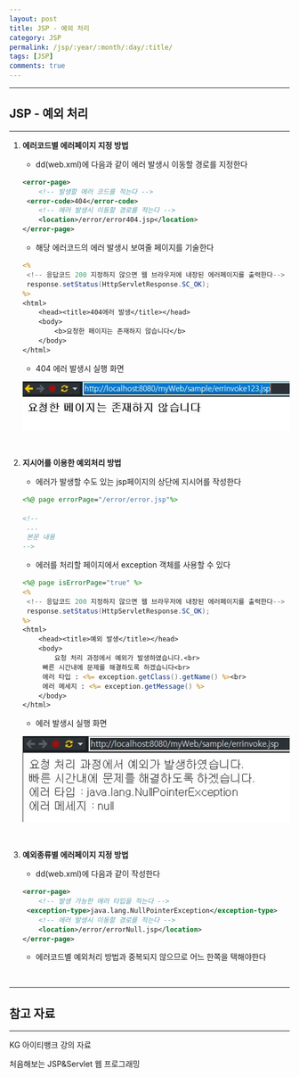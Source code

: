```yaml
---
layout: post
title: JSP - 예외 처리
category: JSP
permalink: /jsp/:year/:month/:day/:title/
tags: [JSP]
comments: true
---
```


---

## JSP - 예외 처리

---

1. **에러코드별 에러페이지 지정 방법**

   - dd(web.xml)에 다음과 같이 에러 발생시 이동할 경로를 지정한다

   ```xml
   <error-page>
       <!-- 발생할 에러 코드를 적는다 -->
   	<error-code>404</error-code>
       <!-- 에러 발생시 이동할 경로를 적는다 -->
       <location>/error/error404.jsp</location>
   </error-page>
   ```

   - 해당 에러코드의 에러 발생시 보여줄 페이지를 기술한다

   ```jsp
   <%
   	<!-- 응답코드 200 지정하지 않으면 웹 브라우저에 내장된 에러페이지를 출력한다-->
   	response.setStatus(HttpServletResponse.SC_OK);
   %>
   <html>
       <head><title>404에러 발생</title></head>
       <body>
           <b>요청한 페이지는 존재하지 않습니다</b>
       </body>
   </html>
   ```

   - 404 에러 발생시 실행 화면

   ![404](/assets/post/jsp/2021-02-18-01.JPG)

   <br>

2. **지시어를 이용한 예외처리 방법**

   - 에러가 발생할 수도 있는 jsp페이지의 상단에 지시어를 작성한다

   ```jsp
   <%@ page errorPage="/error/error.jsp"%>

   <!--
   	...
   	본문 내용
   -->
   ```

   - 에러를 처리할 페이지에서 exception 객체를 사용할 수 있다

   ```jsp
   <%@ page isErrorPage="true" %>
   <%
   	<!-- 응답코드 200 지정하지 않으면 웹 브라우저에 내장된 에러페이지를 출력한다-->
   	response.setStatus(HttpServletResponse.SC_OK);
   %>
   <html>
       <head><title>예외 발생</title></head>
       <body>
           요청 처리 과정에서 예외가 발생하였습니다.<br>
   		빠른 시간내에 문제를 해결하도록 하겠습니다<br>
   		에러 타입 : <%= exception.getClass().getName() %><br>
   		에러 메세지 : <%= exception.getMessage() %>
       </body>
   </html>
   ```

   - 에러 발생시 실행 화면

   ![에러](/assets/post/jsp/2021-02-18-02.JPG)

   <br>

3. **예외종류별 에러페이지 지정 방법**

   - dd(web.xml)에 다음과 같이 작성한다

   ```xml
   <error-page>
       <!-- 발생 가능한 에러 타입을 적는다 -->
   	<exception-type>java.lang.NullPointerException</exception-type>
       <!-- 에러 발생시 이동할 경로를 적는다 -->
       <location>/error/errorNull.jsp</location>
   </error-page>
   ```

   - 에러코드별 예외처리 방법과 중복되지 않으므로 어느 한쪽을 택해야한다

<br>

---

## 참고 자료

---

KG 아이티뱅크 강의 자료

처음해보는 JSP&Servlet 웹 프로그래밍
